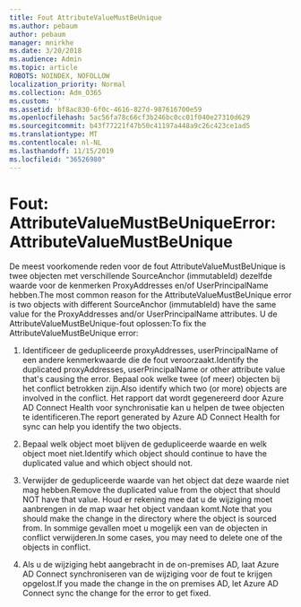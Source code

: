 ```yaml
---
title: Fout AttributeValueMustBeUnique
ms.author: pebaum
author: pebaum
manager: mnirkhe
ms.date: 3/20/2018
ms.audience: Admin
ms.topic: article
ROBOTS: NOINDEX, NOFOLLOW
localization_priority: Normal
ms.collection: Adm_O365
ms.custom: ''
ms.assetid: bf8ac830-6f0c-4616-827d-987616700e59
ms.openlocfilehash: 5ac56fa78c66cf3b246bc0cc01f040e27310d629
ms.sourcegitcommit: b43f77221f47b50c41197a448a9c26c423ce1ad5
ms.translationtype: MT
ms.contentlocale: nl-NL
ms.lasthandoff: 11/15/2019
ms.locfileid: "36526980"
---
```

# <a name="error-attributevaluemustbeunique"></a><span data-ttu-id="352b8-102">Fout: AttributeValueMustBeUnique</span><span class="sxs-lookup"><span data-stu-id="352b8-102">Error: AttributeValueMustBeUnique</span></span>

<span data-ttu-id="352b8-103">De meest voorkomende reden voor de fout AttributeValueMustBeUnique is twee objecten met verschillende SourceAnchor (immutableId) dezelfde waarde voor de kenmerken ProxyAddresses en/of UserPrincipalName hebben.</span><span class="sxs-lookup"><span data-stu-id="352b8-103">The most common reason for the AttributeValueMustBeUnique error is two objects with different SourceAnchor (immutableId) have the same value for the ProxyAddresses and/or UserPrincipalName attributes.</span></span> <span data-ttu-id="352b8-104">U de AttributeValueMustBeUnique-fout oplossen:</span><span class="sxs-lookup"><span data-stu-id="352b8-104">To fix the AttributeValueMustBeUnique error:</span></span>
  
1. <span data-ttu-id="352b8-105">Identificeer de gedupliceerde proxyAddresses, userPrincipalName of een andere kenmerkwaarde die de fout veroorzaakt.</span><span class="sxs-lookup"><span data-stu-id="352b8-105">Identify the duplicated proxyAddresses, userPrincipalName or other attribute value that's causing the error.</span></span> <span data-ttu-id="352b8-106">Bepaal ook welke twee (of meer) objecten bij het conflict betrokken zijn.</span><span class="sxs-lookup"><span data-stu-id="352b8-106">Also identify which two (or more) objects are involved in the conflict.</span></span> <span data-ttu-id="352b8-107">Het rapport dat wordt gegenereerd door Azure AD Connect Health voor synchronisatie kan u helpen de twee objecten te identificeren.</span><span class="sxs-lookup"><span data-stu-id="352b8-107">The report generated by Azure AD Connect Health for sync can help you identify the two objects.</span></span>
    
2. <span data-ttu-id="352b8-108">Bepaal welk object moet blijven de gedupliceerde waarde en welk object moet niet.</span><span class="sxs-lookup"><span data-stu-id="352b8-108">Identify which object should continue to have the duplicated value and which object should not.</span></span>
    
3. <span data-ttu-id="352b8-109">Verwijder de gedupliceerde waarde van het object dat deze waarde niet mag hebben.</span><span class="sxs-lookup"><span data-stu-id="352b8-109">Remove the duplicated value from the object that should NOT have that value.</span></span> <span data-ttu-id="352b8-110">Houd er rekening mee dat u de wijziging moet aanbrengen in de map waar het object vandaan komt.</span><span class="sxs-lookup"><span data-stu-id="352b8-110">Note that you should make the change in the directory where the object is sourced from.</span></span> <span data-ttu-id="352b8-111">In sommige gevallen moet u mogelijk een van de objecten in conflict verwijderen.</span><span class="sxs-lookup"><span data-stu-id="352b8-111">In some cases, you may need to delete one of the objects in conflict.</span></span>
    
4. <span data-ttu-id="352b8-112">Als u de wijziging hebt aangebracht in de on-premises AD, laat Azure AD Connect synchroniseren van de wijziging voor de fout te krijgen opgelost.</span><span class="sxs-lookup"><span data-stu-id="352b8-112">If you made the change in the on premises AD, let Azure AD Connect sync the change for the error to get fixed.</span></span>
    

